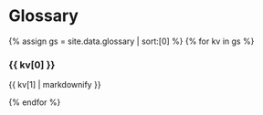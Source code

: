 <!-- Example data like: https://gist.github.com/ThoMo/fb3cb24dc8d14a53af97 -->

# Glossary

{% assign gs = site.data.glossary | sort:[0] %}
{% for kv in gs %}
### {{ kv[0] }} 

{{ kv[1] | markdownify }} 

{% endfor %}

